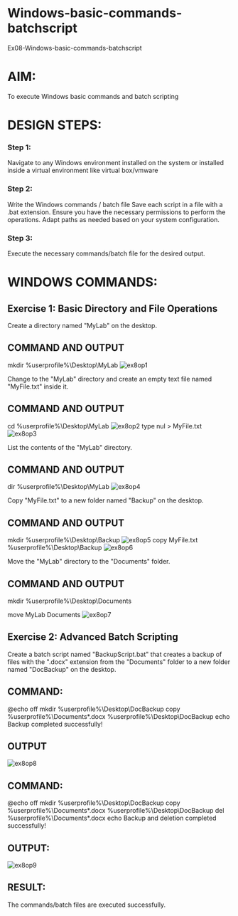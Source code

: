 # Windows-basic-commands-batchscript
Ex08-Windows-basic-commands-batchscript

# AIM:
To execute Windows basic commands and batch scripting

# DESIGN STEPS:

### Step 1:

Navigate to any Windows environment installed on the system or installed inside a virtual environment like virtual box/vmware 

### Step 2:

Write the Windows commands / batch file
Save each script in a file with a .bat extension.
Ensure you have the necessary permissions to perform the operations.
Adapt paths as needed based on your system configuration.
### Step 3:

Execute the necessary commands/batch file for the desired output. 




# WINDOWS COMMANDS:
## Exercise 1: Basic Directory and File Operations
Create a directory named "MyLab" on the desktop.


## COMMAND AND OUTPUT
mkdir %userprofile%\Desktop\MyLab
![ex8op1](https://github.com/user-attachments/assets/2ca83fdc-ca5c-4443-8833-474de589bdd2)

Change to the "MyLab" directory and create an empty text file named "MyFile.txt" inside it.


## COMMAND AND OUTPUT
cd %userprofile%\Desktop\MyLab
![ex8op2](https://github.com/user-attachments/assets/ca50a4dc-10dc-477f-a64c-fa68bb3d6a73)
type nul > MyFile.txt
![ex8op3](https://github.com/user-attachments/assets/b8a31a20-e740-438c-beac-6444f8492e49)

List the contents of the "MyLab" directory.

## COMMAND AND OUTPUT
dir %userprofile%\Desktop\MyLab
![ex8op4](https://github.com/user-attachments/assets/bfc760fd-8753-492f-b675-8e714de170e8)


Copy "MyFile.txt" to a new folder named "Backup" on the desktop.

## COMMAND AND OUTPUT
mkdir %userprofile%\Desktop\Backup
![ex8op5](https://github.com/user-attachments/assets/e4d93ae6-2f94-4a23-9e8a-0173f56f5a9f)
copy MyFile.txt %userprofile%\Desktop\Backup
![ex8op6](https://github.com/user-attachments/assets/05ff7735-ac64-419b-953c-f48e63d75e31)

Move the "MyLab" directory to the "Documents" folder.

## COMMAND AND OUTPUT
mkdir %userprofile%\Desktop\Documents

move MyLab Documents
![ex8op7](https://github.com/user-attachments/assets/822bc06d-e843-44db-aaea-7bfee500b9cc)


## Exercise 2: Advanced Batch Scripting
Create a batch script named "BackupScript.bat" that creates a backup of files with the ".docx" extension from the "Documents" folder to a new folder named "DocBackup" on the desktop.

## COMMAND:
@echo off
mkdir %userprofile%\Desktop\DocBackup
copy %userprofile%\Documents\*.docx %userprofile%\Desktop\DocBackup
echo Backup completed successfully!

## OUTPUT
![ex8op8](https://github.com/user-attachments/assets/fef3decc-f12a-4a40-86a5-7d1591421b1b)

## COMMAND:
@echo off
mkdir %userprofile%\Desktop\DocBackup
copy %userprofile%\Documents\*.docx %userprofile%\Desktop\DocBackup
del %userprofile%\Documents\*.docx
echo Backup and deletion completed successfully!

## OUTPUT:
![ex8op9](https://github.com/user-attachments/assets/d063ef09-757a-4eea-bd9b-916b1a130b63)


## RESULT:
The commands/batch files are executed successfully.


